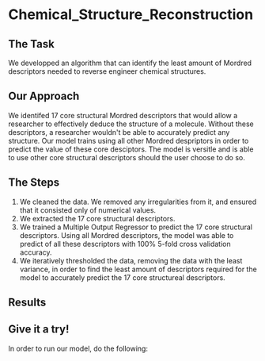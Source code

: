 # Chemical_Structure_Reconstruction
## The Task
We developped an algorithm that can identify the least amount of Mordred descriptors needed to reverse engineer chemical structures. 
## Our Approach
We identifed 17 core structural Mordred descriptors that would allow a researcher to effectively deduce the structure of a molecule. Without these descriptors, a researcher wouldn't be able to accurately predict any structure. Our model trains using all other Mordred despriptors in order to predict the value of these core desciptors. The model is versitle and is able to use other core structural descriptors should the user choose to do so. 

## The Steps
1. We cleaned the data. We removed any irregularities from it, and ensured that it consisted only of numerical values. 
2. We extracted the 17 core structural descriptors. 
3. We trained a Multiple Output Regressor to predict the 17 core structural descriptors. Using all Mordred descriptors, the model was able to predict of all these descriptors with 100% 5-fold cross validation accuracy. 
4. We iteratively thresholded the data, removing the data with the least variance, in order to find the least amount of descriptors required for the model to accurately predict the 17 core structureal descriptors. 
## Results

## Give it a try! 
In order to run our model, do the following:


